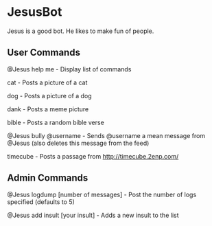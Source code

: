 # JesusBot

Jesus is a good bot. He likes to make fun of people.

## User Commands

@Jesus help me - Display list of commands

cat - Posts a picture of a cat

dog - Posts a picture of a dog

dank - Posts a meme picture

bible - Posts a random bible verse

@Jesus bully @username - Sends @username a mean message from @Jesus (also deletes this message from the feed)

timecube - Posts a passage from http://timecube.2enp.com/

## Admin Commands

@Jesus logdump [number of messages] - Post the number of logs specified (defaults to 5)

@Jesus add insult [your insult] - Adds a new insult to the list
